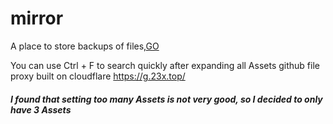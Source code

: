 # mirror
A place to store backups of files,[GO](https://github.com/huanx-b/mirror/releases)

You can use Ctrl + F to search quickly after expanding all Assets
github file proxy built on cloudflare
https://g.23x.top/
##### I found that setting too many Assets is not very good, so I decided to only have 3 Assets

